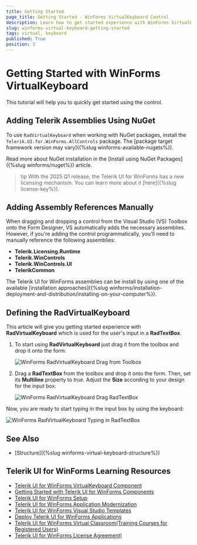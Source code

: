 ```yaml
---
title: Getting Started
page_title: Getting Started - WinForms VirtualKeyboard Control
description: Learn how to get started experience with WinForms VirtualKeyboard which is used for the user's input in a  RadTextBox.  
slug: winforms-virtual-keyboard-getting-started
tags: virtual, keyboard
published: True
position: 3 
---
```


# Getting Started with WinForms VirtualKeyboard

This tutorial will help you to quickly get started using the control.

## Adding Telerik Assemblies Using NuGet

To use `RadVirtualKeyboard` when working with NuGet packages, install the `Telerik.UI.for.WinForms.AllControls` package. The [package target framework version may vary]({%slug winforms-available-nugets%}).

Read more about NuGet installation in the [Install using NuGet Packages]({%slug winforms/nuget%}) article.

>tip With the 2025 Q1 release, the Telerik UI for WinForms has a new licensing mechanism. You can learn more about it [here]({%slug license-key%}).

## Adding Assembly References Manually

When dragging and dropping a control from the Visual Studio (VS) Toolbox onto the Form Designer, VS automatically adds the necessary assemblies. However, if you're adding the control programmatically, you'll need to manually reference the following assemblies:

* __Telerik.Licensing.Runtime__
* __Telerik.WinControls__
* __Telerik.WinControls.UI__
* __TelerikCommon__

The Telerik UI for WinForms assemblies can be install by using one of the available [installation approaches]({%slug winforms/installation-deployment-and-distribution/installing-on-your-computer%}). 

## Defining the RadVirtualKeyboard

This article will give you getting started experience with **RadVirtualKeyboard** which is used for the user's input in a **RadTextBox**.

1. To start using **RadVirtualKeyboard** just drag it from the toolbox and drop it onto the form:

	![WinForms RadVirtualKeyboard Drag from Toolbox](images/virtual-keyboard-getting-started001.png) 

2. Drag a **RadTextBox** from the toolbox and drop it onto the form. Then, set its **Multiline** property to *true*. Adjust the **Size** according to your design for the input box:

	![WinForms RadVirtualKeyboard Drag RadTextBox](images/virtual-keyboard-getting-started002.png) 

Now, you are ready to start typing in the input box by using the keyboard:

![WinForms RadVirtualKeyboard Typing in RadTextBox](images/virtual-keyboard-getting-started003.gif) 

## See Also

* [Structure]({%slug winforms-virtual-keyboard-structure%})
 
        

## Telerik UI for WinForms Learning Resources
* [Telerik UI for WinForms VirtualKeyboard Component](https://www.telerik.com/products/winforms/virtual-keyboard.aspx)
* [Getting Started with Telerik UI for WinForms Components](https://docs.telerik.com/devtools/winforms/getting-started/first-steps)
* [Telerik UI for WinForms Setup](https://docs.telerik.com/devtools/winforms/installation-and-upgrades/installing-on-your-computer)
* [Telerik UI for WinForms Application Modernization](https://docs.telerik.com/devtools/winforms/winforms-converter/overview)
* [Telerik UI for WinForms Visual Studio Templates](https://docs.telerik.com/devtools/winforms/visual-studio-integration/visual-studio-templates)
* [Deploy Telerik UI for WinForms Applications](https://docs.telerik.com/devtools/winforms/deployment-and-distribution/application-deployment)
* [Telerik UI for WinForms Virtual Classroom(Training Courses for Registered Users)](https://learn.telerik.com/learn/course/external/view/elearning/17/telerik-ui-for-winforms)
* [Telerik UI for WinForms License Agreement)](https://www.telerik.com/purchase/license-agreement/winforms-dlw-s)

